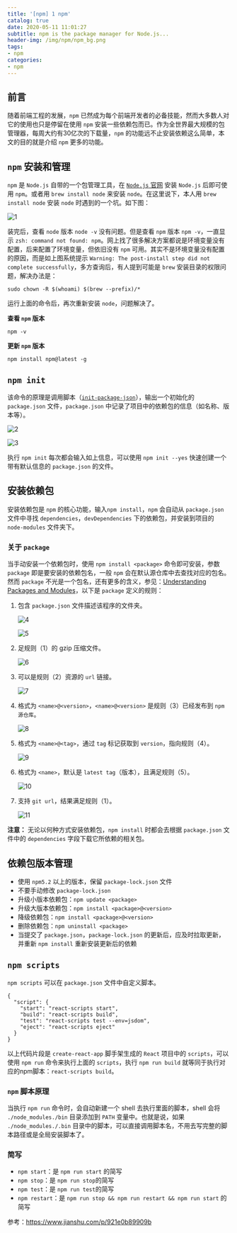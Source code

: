 ```yaml
---
title: '[npm] 1 npm'
catalog: true
date: 2020-05-11 11:01:27
subtitle: npm is the package manager for Node.js...
header-img: /img/npm/npm_bg.png
tags:
- npm
categories:
- npm
---
```


## 前言
随着前端工程的发展，`npm` 已然成为每个前端开发者的必备技能，然而大多数人对它的使用也只是停留在使用 `npm` 安装一些依赖包而已。作为全世界最大规模的包管理器，每周大约有30亿次的下载量，`npm` 的功能远不止安装依赖这么简单，本文的目的就是介绍 `npm` 更多的功能。

## `npm` 安装和管理
`npm` 是 `Node.js` 自带的一个包管理工具，在 [`Node.js` 官网](https://nodejs.org/en/) 安装 `Node.js` 后即可使用 `npm`。或者用 `brew install node` 来安装 `node`。在这里说下，本人用 `brew install node` 安装 `node` 时遇到的一个坑。如下图：

![1](1.png)

装完后，查看 `node` 版本 `node -v` 没有问题。但是查看 `npm` 版本 `npm -v`，一直显示 `zsh: command not found: npm`。网上找了很多解决方案都说是环境变量没有配置，后来配置了环境变量，但依旧没有 `npm` 可用。其实不是环境变量没有配置的原因，而是如上图系统提示 `Warning: The post-install step did not complete successfully`，多方查询后，有人提到可能是 `brew` 安装目录的权限问题，解决办法是：

```shell
sudo chown -R $(whoami) $(brew --prefix)/*
```

运行上面的命令后，再次重新安装 `node`，问题解决了。


**查看 `npm` 版本**
```npm
npm -v
```

**更新 `npm` 版本**
```npm
npm install npm@latest -g
```

## `npm init`
该命令的原理是调用脚本（[`init-package-json`](https://github.com/npm/init-package-json/blob/latest/default-input.js)），输出一个初始化的 `package.json` 文件，`package.json` 中记录了项目中的依赖包的信息（如名称、版本等）。

![2](2.png)

![3](3.png)

执行 `npm init` 每次都会输入如上信息，可以使用 `npm init --yes` 快速创建一个带有默认信息的 `package.json` 的文件。

## 安装依赖包
安装依赖包是 `npm` 的核心功能，输入`npm install`，`npm` 会自动从 `package.json` 文件中寻找 `dependencies`，`devDependencies`  下的依赖包，并安装到项目的 `node-modules` 文件夹下。

### 关于 `package`
当手动安装一个依赖包时，使用 `npm install <package>` 命令即可安装，参数 `package` 即是要安装的依赖包名，一般 `npm` 会在默认源仓库中去查找对应的包名。然而 `package` 不光是一个包名，还有更多的含义，参见：[Understanding Packages and Modules](https://docs.npmjs.com/about-packages-and-modules#about-package-formats)，以下是 `package` 定义的规则：

1. 包含 `package.json` 文件描述该程序的文件夹。
    
    ![4](4.png)
    
    ![5](5.png)

2. 足规则（1）的 gzip 压缩文件。
    
    ![6](6.png)

3. 可以是规则（2）资源的 `url` 链接。
        
    ![7](7.png)

4. 格式为 `<name>@<version>`，`<name>@<version>` 是规则（3）已经发布到 `npm 源仓库`。
    
    ![8](8.png)

5. 格式为 `<name>@<tag>`，通过 `tag` 标记获取到 `version`，指向规则（4）。
    
    ![9](9.png)

6. 格式为 `<name>`，默认是 `latest tag`（版本），且满足规则（5）。
    
    ![10](10.png)

7. 支持 `git url`，结果满足规则（1）。
    
    ![11](11.png)

**注意：** 无论以何种方式安装依赖包，`npm install` 时都会去根据 `package.json` 文件中的 `dependencies` 字段下载它所依赖的相关包。


## 依赖包版本管理

- 使用 `npm5.2` 以上的版本，保留 `package-lock.json` 文件
- 不要手动修改 `package-lock.json`
- 升级小版本依赖包：`npm update <package>`
- 升级大版本依赖包：`npm install <package>@<version>`
- 降级依赖包：`npm install <package>@<version>`
- 删除依赖包：`npm uninstall <package>`
- 当提交了 `package.json`，`package-lock.json` 的更新后，应及时拉取更新，并重新 `npm install` 重新安装更新后的依赖


## `npm scripts`

`npm scripts` 可以在 `package.json` 文件中自定义脚本。
```shell
{
  "script": {
    "start": "react-scripts start",
    "build": "react-scripts build",
    "test": "react-scripts test --env=jsdom",
    "eject": "react-scripts eject"
  }
}
```
以上代码片段是 `create-react-app` 脚手架生成的 `React` 项目中的 `scripts`，可以使用 `npm run` 命令来执行上面的 `scripts`，执行 `npm run build` 就等同于执行对应的npm脚本：`react-scripts build`。

### `npm` 脚本原理
当执行 `npm run` 命令时，会自动新建一个 shell 去执行里面的脚本，shell 会将 `./node_modules./bin` 目录添加到 `PATH` 变量中。也就是说，如果 `./node_modules./.bin` 目录中的脚本，可以直接调用脚本名，不用去写完整的脚本路径或是全局安装脚本了。

### 简写
- `npm start`：是 `npm run start` 的简写
- `npm stop`：是 `npm run stop`的简写
- `npm test`：是 `npm run test`的简写
- `npm restart`：是 `npm run stop && npm run restart && npm run start` 的简写


参考：https://www.jianshu.com/p/921e0b89909b




